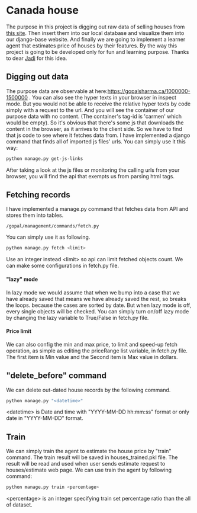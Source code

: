 # Canada house

The purpose in this project is digging out raw data of selling houses from [this site](https://gopalsharma.ca/).
Then insert them into our local database and visualize them into our django-base website.
And finally we are going to implement a learner agent that 
estimates price of houses by their features.
By the way this project is going to be developed only for fun and learning purpose.
Thanks to dear [Jadi](https://github.com/jadijadi) for this idea.

## Digging out data

The purpose data are observable at here:https://gopalsharma.ca/1000000-1500000 .
You can also see the hyper texts in your browser in inspect mode.
But you would not be able to receive the relative hyper texts by code simply with a request to the url.
And you will see the container of our purpose data with no content. 
(The container's tag-id is 'carmen' which would be empty).
So it's obvious that there's some js that downloads the content in the browser, as it arrives to the client side.
So we have to find that js code to see where it fetches data from.
I have implemented a django command that finds all of imported js files' urls.
You can simply use it this way:
```bash
python manage.py get-js-links
```
After taking a look at the js files or monitoring the calling urls from your browser,
you will find the api that exempts us from parsing html tags.

## Fetching records
I have implemented a manage.py command that fetches data from API 
and stores them into tables.
```address
/gopal/management/commands/fetch.py
```
You can simply use it as following.
```bash
python manage.py fetch <limit>
```
Use an integer instead \<limit> so api can limit fetched objects count.
We can make some configurations in fetch.py file.

#### "lazy" mode
In lazy mode we would assume that when we bump into a case that we have already saved that means
we have already saved the rest, so breaks the loops. because the cases are sorted by date.
But when lazy mode is off, every single objects will be checked.
You can simply turn on/off lazy mode by changing the lazy variable to True/False in fetch.py file.

#### Price limit
We can also config the min and max price, to limit and speed-up fetch operation, 
as simple as editing the priceRange list variable, in fetch.py file.
The first item is Min value and the Second item is Max value in dollars.


## "delete_before" command
We can delete out-dated house records by the following command.
```bash
python manage.py "<datetime>"
``` 
\<datetime> is Date and time with "YYYY-MM-DD hh:mm:ss" format 
or only date in "YYYY-MM-DD" format.


## Train 
We can simply train the agent to estimate the house price by "train" command.
The train result will be saved in houses_trained.pkl file. 
The result will be read and used when user sends estimate request to houses/estimate web page.
We can use train the agent by following command:
```bash 
python manage.py train <percentage>
``` 
\<percentage> is an integer specifying train set percentage ratio than the all of dataset.
